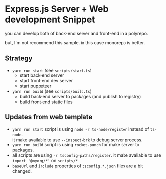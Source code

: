 # Express.js Server + Web development Snippet

you can develop both of back-end server and front-end in a polyrepo.

but, I'm not recommend this sample. in this case monorepo is better.

## Strategy

- `yarn run start` (see `scripts/start.ts`)
    - start back-end server
    - start front-end dev server
    - start puppeteer
- `yarn run build` (see `scripts/build.ts`)
    - build back-end server to packages (and publish to registry)
    - build front-end static files

## Updates from web template

- `yarn run start` script is using `node -r ts-node/register` instead of `ts-node`.   
  it make available to use `--inspect-brk` to debug server process.
- `yarn run build` script is using `rocket-punch` for make server to packages.
- all scripts are using `-r tsconfig-paths/register`.
  it make avaliable to use `import '@myorg/*'` on `scripts/*`
- `baseUrl` and `include` properties of `tsconfig.*.json` files are a bit changed.